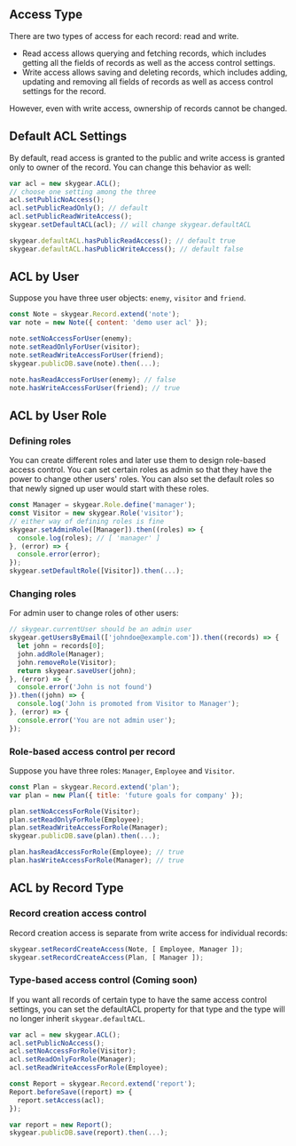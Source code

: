 <a name='acl-type'></a>
## Access Type

There are two types of access for each record: read and write.
- Read access allows querying and fetching records, which includes getting
  all the fields of records as well as the access control settings.
- Write access allows saving and deleting records, which includes adding,
  updating and removing all fields of records as well as access control
  settings for the record.

However, even with write access, ownership of records cannot be changed.

<a name='acl-default'></a>
## Default ACL Settings

By default, read access is granted to the public and write access is granted
only to owner of the record. You can change this behavior as well:

``` javascript
var acl = new skygear.ACL();
// choose one setting among the three
acl.setPublicNoAccess();
acl.setPublicReadOnly(); // default
acl.setPublicReadWriteAccess();
skygear.setDefaultACL(acl); // will change skygear.defaultACL

skygear.defaultACL.hasPublicReadAccess(); // default true
skygear.defaultACL.hasPublicWriteAccess(); // default false
```


<a name='acl-user'></a>
## ACL by User

Suppose you have three user objects: `enemy`, `visitor` and `friend`.

``` javascript
const Note = skygear.Record.extend('note');
var note = new Note({ content: 'demo user acl' });

note.setNoAccessForUser(enemy);
note.setReadOnlyForUser(visitor);
note.setReadWriteAccessForUser(friend);
skygear.publicDB.save(note).then(...);

note.hasReadAccessForUser(enemy); // false
note.hasWriteAccessForUser(friend); // true
```

<a name='acl-role'></a>
## ACL by User Role

### Defining roles

You can create different roles and later use them to design role-based access
control. You can set certain roles as admin so that they have the power to
change other users' roles. You can also set the default roles so that newly
signed up user would start with these roles.

``` javascript
const Manager = skygear.Role.define('manager');
const Visitor = new skygear.Role('visitor');
// either way of defining roles is fine
skygear.setAdminRole([Manager]).then((roles) => {
  console.log(roles); // [ 'manager' ]
}, (error) => {
  console.error(error);
});
skygear.setDefaultRole([Visitor]).then(...);
```

### Changing roles

For admin user to change roles of other users:

``` javascript
// skygear.currentUser should be an admin user
skygear.getUsersByEmail(['johndoe@example.com']).then((records) => {
  let john = records[0];
  john.addRole(Manager);
  john.removeRole(Visitor);
  return skygear.saveUser(john);
}, (error) => {
  console.error('John is not found')
}).then((john) => {
  console.log('John is promoted from Visitor to Manager');
}, (error) => {
  console.error('You are not admin user');
});
```

### Role-based access control per record

Suppose you have three roles: `Manager`, `Employee` and `Visitor`.

``` javascript
const Plan = skygear.Record.extend('plan');
var plan = new Plan({ title: 'future goals for company' });

plan.setNoAccessForRole(Visitor);
plan.setReadOnlyForRole(Employee);
plan.setReadWriteAccessForRole(Manager);
skygear.publicDB.save(plan).then(...);

plan.hasReadAccessForRole(Employee); // true
plan.hasWriteAccessForRole(Manager); // true
```

<a name='acl-record'></a>
## ACL by Record Type

### Record creation access control

Record creation access is separate from write access for individual records:

``` javascript
skygear.setRecordCreateAccess(Note, [ Employee, Manager ]);
skygear.setRecordCreateAccess(Plan, [ Manager ]);
```

### Type-based access control (**Coming soon**)

If you want all records of certain type to have the same access control
settings, you can set the defaultACL property for that type and the type will
no longer inherit `skygear.defaultACL`.

``` javascript
var acl = new skygear.ACL();
acl.setPublicNoAccess();
acl.setNoAccessForRole(Visitor);
acl.setReadOnlyForRole(Manager);
acl.setReadWriteAccessForRole(Employee);

const Report = skygear.Record.extend('report');
Report.beforeSave((report) => {
  report.setAccess(acl);
});

var report = new Report();
skygear.publicDB.save(report).then(...);
```

